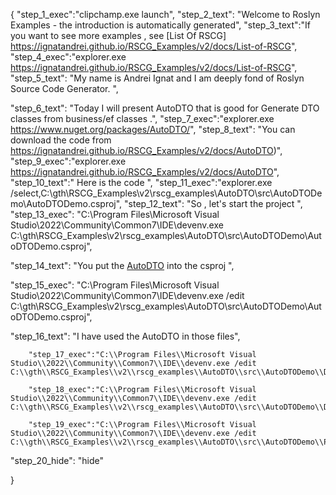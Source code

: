 {
    "step_1_exec":"clipchamp.exe launch",
    "step_2_text": "Welcome to Roslyn Examples - the introduction is automatically generated",
    "step_3_text":"If you want to see more examples , see  [List Of RSCG] https://ignatandrei.github.io/RSCG_Examples/v2/docs/List-of-RSCG",
    "step_4_exec":"explorer.exe https://ignatandrei.github.io/RSCG_Examples/v2/docs/List-of-RSCG",
    "step_5_text": "My name is Andrei Ignat and I am deeply fond of Roslyn Source Code Generator. ",

"step_6_text": "Today I will present AutoDTO  that is good for Generate DTO classes from business/ef classes .",
"step_7_exec":"explorer.exe https://www.nuget.org/packages/AutoDTO/",
"step_8_text": "You can download the code from https://ignatandrei.github.io/RSCG_Examples/v2/docs/AutoDTO)",
"step_9_exec":"explorer.exe https://ignatandrei.github.io/RSCG_Examples/v2/docs/AutoDTO",
"step_10_text":" Here is the code ",
"step_11_exec":"explorer.exe /select,C:\\gth\\RSCG_Examples\\v2\\rscg_examples\\AutoDTO\\src\\AutoDTODemo\\AutoDTODemo.csproj",
"step_12_text": "So , let's start the project ",
"step_13_exec": "C:\\Program Files\\Microsoft Visual Studio\\2022\\Community\\Common7\\IDE\\devenv.exe C:\\gth\\RSCG_Examples\\v2\\rscg_examples\\AutoDTO\\src\\AutoDTODemo\\AutoDTODemo.csproj",

"step_14_text": "You put the  [AutoDTO](https://www.nuget.org/packages/AutoDTO/) into the csproj ",

"step_15_exec": "C:\\Program Files\\Microsoft Visual Studio\\2022\\Community\\Common7\\IDE\\devenv.exe /edit C:\\gth\\RSCG_Examples\\v2\\rscg_examples\\AutoDTO\\src\\AutoDTODemo\\AutoDTODemo.csproj",

"step_16_text": "I have used the AutoDTO in those files",


        "step_17_exec":"C:\\Program Files\\Microsoft Visual Studio\\2022\\Community\\Common7\\IDE\\devenv.exe /edit C:\\gth\\RSCG_Examples\\v2\\rscg_examples\\AutoDTO\\src\\AutoDTODemo\\DepartmentDTO.cs",
    
        "step_18_exec":"C:\\Program Files\\Microsoft Visual Studio\\2022\\Community\\Common7\\IDE\\devenv.exe /edit C:\\gth\\RSCG_Examples\\v2\\rscg_examples\\AutoDTO\\src\\AutoDTODemo\\Department.cs",
    
        "step_19_exec":"C:\\Program Files\\Microsoft Visual Studio\\2022\\Community\\Common7\\IDE\\devenv.exe /edit C:\\gth\\RSCG_Examples\\v2\\rscg_examples\\AutoDTO\\src\\AutoDTODemo\\Program.cs",
    
"step_20_hide": "hide"


}